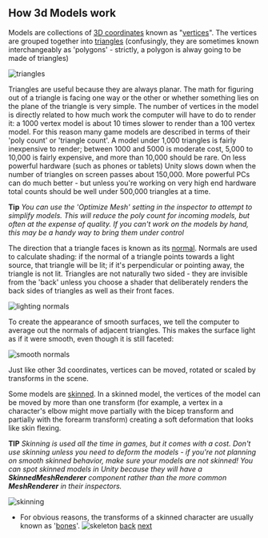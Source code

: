 ## How 3d Models work

Models are collections of [3D coordinates](glossary#coordinate) known as "[vertices](glossary#vertex)".  The vertices are grouped together into [triangles](glossary#triangle) (confusingly, they are sometimes known interchangeably as 'polygons' - strictly, a polygon is alway going to be made of triangles)

![triangles](http://www.webreference.com/3d/lesson52/52-16.gif)

Triangles are useful because they are always planar. The math for figuring out of a triangle is facing one way or the other or whether something lies on the plane of the triangle is very simple. The number of vertices in the model is directly related to how much work the computer will have to do to render it: a 1000 vertex model is about 10 times slower to render than a 100 vertex model.  For this reason many game models are described in terms of their 'poly count' or 'triangle count'. A model under 1,000 triangles is fairly inexpensive to render; between 1000 and 5000 is moderate cost, 5,000 to 10,000 is fairly expensive, and more than 10,000 should be rare.  On less powerful hardware (such as phones or tablets) Unity slows down when the number of triangles on screen passes about 150,000.  More powerful PCs can do much better - but unless you're working on very high end hardware total counts should be well under 500,000 triangles at a time.

**Tip** _You can use the 'Optimize Mesh' setting in the inspector to attempt to simplify models. This will reduce the poly count for incoming models, but often at the expense of quality. If you can't work on the models by hand, this may be a handy way to bring them under control_

The direction that a triangle faces is known as its [normal](glossary#normal). Normals are used to calculate shading: if the normal of a triangle points towards a light source, that triangle will be lit; if it's perpendicular or pointing away, the triangle is not lit.  Triangles are not naturally two sided - they are invisible from the 'back' unless you choose a shader that deliberately renders the back sides of triangles as well as their front faces.

![lighting normals](http://docs.unity3d.com/Documentation/Images/manual/AnatomyofaMesh-0.jpg)

To create the appearance of smooth surfaces, we tell the computer to average out the normals of adjacent triangles. This makes the surface light as if it were smooth, even though it is still faceted:

![smooth normals](http://download.autodesk.com/global/docs/maya2014/en_us/images/comp_vertexNormals3.png)

Just like other 3d coordinates, vertices can be moved, rotated or scaled by transforms in the scene. 

Some models are [skinned](glossary#skinned). In a skinned model, the vertices of the model can be moved by more than one transform (for example, a vertex in a character's elbow might move partially with the bicep transform and partially with the forearm transform) creating a soft deformation that looks like skin flexing.

**TIP** _Skinning is used all the time in games, but it comes with a cost.  Don't use skinning unless you need to deform the models - if you're not planning on smooth skinned behavior, make sure your models are not skinned! You can spot skinned models in Unity because they will have a **SkinnedMeshRenderer** component rather than the more common **MeshRenderer** in their inspectors._

![skinning](http://upload.wikimedia.org/wikipedia/commons/6/66/Ie_paint_tube.jpg)

* For obvious reasons, the transforms of a skinned character are usually known as '[bones](glossary#bones)'.
![skeleton](http://morpheo.inrialpes.fr/people/hetroy/data/uploads/rech-anim-old.png)
[back](2-1-basics-of-3d-rendering) [next](2-3-3d-lighting)